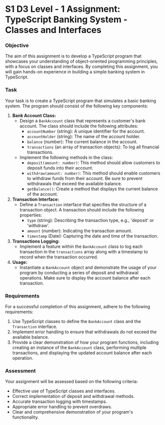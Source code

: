 # S1 D3 Level - 1 Assignment: TypeScript Banking System - Classes and Interfaces

### Objective

The aim of this assignment is to develop a TypeScript program that showcases your understanding of object-oriented programming principles, with a focus on classes and interfaces. By completing this assignment, you will gain hands-on experience in building a simple banking system in TypeScript.

### Task

Your task is to create a TypeScript program that simulates a basic banking system. The program should consist of the following key components:

1. **Bank Account Class:**
    - Design a `BankAccount` class that represents a customer's bank account. The class should include the following attributes:
        - `accountNumber` (string): A unique identifier for the account.
        - `accountHolder` (string): The name of the account holder.
        - `balance` (number): The current balance in the account.
        - `transactions` (an array of transaction objects): To log all financial transactions.
    - Implement the following methods in the class:
        - `deposit(amount: number)`: This method should allow customers to deposit funds into their account.
        - `withdraw(amount: number)`: This method should enable customers to withdraw funds from their account. Be sure to prevent withdrawals that exceed the available balance.
        - `getBalance()`: Create a method that displays the current balance of the account.
2. **Transaction Interface:**
    - Define a `Transaction` interface that specifies the structure of a transaction object. A transaction should include the following properties:
        - `type` (string): Describing the transaction type, e.g., 'deposit' or 'withdraw'.
        - `amount` (number): Indicating the transaction amount.
        - `timestamp` (Date): Capturing the date and time of the transaction.
3. **Transactions Logging:**
    - Implement a feature within the `BankAccount` class to log each transaction in the `transactions` array along with a timestamp to record when the transaction occurred.
4. **Usage:**
    - Instantiate a `BankAccount` object and demonstrate the usage of your program by conducting a series of deposit and withdrawal operations. Make sure to display the account balance after each transaction.

### Requirements

For a successful completion of this assignment, adhere to the following requirements:

1. Use TypeScript classes to define the `BankAccount` class and the `Transaction` interface.
2. Implement error handling to ensure that withdrawals do not exceed the available balance.
3. Provide a clear demonstration of how your program functions, including creating an instance of the `BankAccount` class, performing multiple transactions, and displaying the updated account balance after each operation.

### Assessment

Your assignment will be assessed based on the following criteria:

- Effective use of TypeScript classes and interfaces.
- Correct implementation of deposit and withdrawal methods.
- Accurate transaction logging with timestamps.
- Appropriate error handling to prevent overdraws.
- Clear and comprehensive demonstration of your program's functionality.